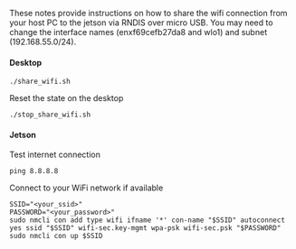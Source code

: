 These notes provide instructions on how to share the wifi connection from your host PC to the jetson via RNDIS over micro USB.
You may need to change the interface names (enxf69cefb27da8 and wlo1) and subnet (192.168.55.0/24).

#### Desktop
```
./share_wifi.sh
```

Reset the state on the desktop
```
./stop_share_wifi.sh
```

#### Jetson
Test internet connection
```
ping 8.8.8.8
```

Connect to your WiFi network if available
```
SSID="<your_ssid>"
PASSWORD="<your_password>"
sudo nmcli con add type wifi ifname '*' con-name "$SSID" autoconnect yes ssid "$SSID" wifi-sec.key-mgmt wpa-psk wifi-sec.psk "$PASSWORD"
sudo nmcli con up $SSID
```
